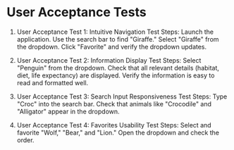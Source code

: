 # User Acceptance Tests

1. User Acceptance Test 1: Intuitive Navigation
Test Steps:
Launch the application.
Use the search bar to find "Giraffe."
Select "Giraffe" from the dropdown.
Click "Favorite" and verify the dropdown updates.

2. User Acceptance Test 2: Information Display 
Test Steps:
Select "Penguin" from the dropdown.
Check that all relevant details (habitat, diet, life expectancy) are displayed.
Verify the information is easy to read and formatted well.

3. User Acceptance Test 3: Search Input Responsiveness
Test Steps:
Type "Croc" into the search bar.
Check that animals like "Crocodile" and "Alligator" appear in the dropdown.

4. User Acceptance Test 4: Favorites Usability
Test Steps:
Select and favorite "Wolf," "Bear," and "Lion."
Open the dropdown and check the order.
